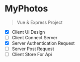 # MyPhotos

> Vue & Express Project

* [x] Client Ui Design
* [ ] Client Connect Server
* [x] Server Authentication Request
* [ ] Server Post Request
* [ ] Client Store For Api